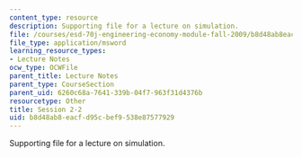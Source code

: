 ```yaml
---
content_type: resource
description: Supporting file for a lecture on simulation.
file: /courses/esd-70j-engineering-economy-module-fall-2009/b8d48ab8eacfd95cbef9538e87577929_ESD70session2_2.xls
file_type: application/msword
learning_resource_types:
- Lecture Notes
ocw_type: OCWFile
parent_title: Lecture Notes
parent_type: CourseSection
parent_uid: 6260c68a-7641-339b-04f7-963f31d4376b
resourcetype: Other
title: Session 2-2
uid: b8d48ab8-eacf-d95c-bef9-538e87577929
---
```

Supporting file for a lecture on simulation.

